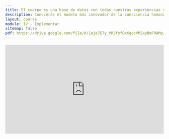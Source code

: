 ```yaml
---
title: El cuerpo es una base de datos con todas nuestras experiencias vividas (Segunda parte)
description: Conocerás el modelo más innovador de la consciencia humana, el sistema de experiencias condensadas, a que tipo de contenidos emocionales se pueden acceder para liberarlos del holograma interno para morir en vida a través de la disolución del ego.
layout: course
module: IV - Implementar
sitemap: false
pdf: https://drive.google.com/file/d/1aje7E7y_VR5fyfOxKgocVMZxyBmFRAMp/view?usp=share_link
---
```


<div style="width:100%;height:0px;position:relative;padding-bottom:56.250%;"><iframe src="https://streamable.com/e/vwwac4" frameborder="0" width="100%" height="100%" allowfullscreen style="width:100%;height:100%;position:absolute;left:0px;top:0px;overflow:hidden;"></iframe></div>